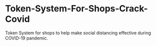 # Token-System-For-Shops-Crack-Covid
Token System for shops to help make social distancing effective during COVID-19 pandemic. 
